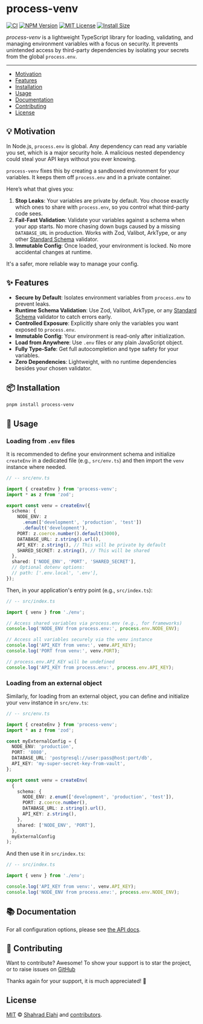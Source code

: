 # process-venv

[![CI](https://github.com/shahradelahi/process-venv/actions/workflows/ci.yml/badge.svg?branch=main&event=push)](https://github.com/shahradelahi/process-venv/actions/workflows/ci.yml)
[![NPM Version](https://img.shields.io/npm/v/process-venv.svg)](https://www.npmjs.com/package/process-venv)
[![MIT License](https://img.shields.io/badge/License-MIT-blue.svg?style=flat)](/LICENSE)
[![Install Size](https://packagephobia.com/badge?p=process-venv)](https://packagephobia.com/result?p=process-venv)

_process-venv_ is a lightweight TypeScript library for loading, validating, and managing environment variables with a focus on security. It prevents unintended access by third-party dependencies by isolating your secrets from the global `process.env`.

---

- [Motivation](#-motivation)
- [Features](#-features)
- [Installation](#-installation)
- [Usage](#-usage)
- [Documentation](#-documentation)
- [Contributing](#-contributing)
- [License](#license)

## 💡 Motivation

In Node.js, `process.env` is global. Any dependency can read any variable you set, which is a major security hole. A malicious nested dependency could steal your API keys without you ever knowing.

`process-venv` fixes this by creating a sandboxed environment for your variables. It keeps them off `process.env` and in a private container.

Here’s what that gives you:

1.  **Stop Leaks**: Your variables are private by default. You choose exactly which ones to share with `process.env`, so you control what third-party code sees.
2.  **Fail-Fast Validation**: Validate your variables against a schema when your app starts. No more chasing down bugs caused by a missing `DATABASE_URL` in production. Works with Zod, Valibot, ArkType, or any other [Standard Schema](https://standardschema.dev) validator.
3.  **Immutable Config**: Once loaded, your environment is locked. No more accidental changes at runtime.

It's a safer, more reliable way to manage your config.

## ✨ Features

- **Secure by Default**: Isolates environment variables from `process.env` to prevent leaks.
- **Runtime Schema Validation**: Use Zod, Valibot, ArkType, or any [Standard Schema](https://standardschema.dev) validator to catch errors early.
- **Controlled Exposure**: Explicitly share only the variables you want exposed to `process.env`.
- **Immutable Config**: Your environment is read-only after initialization.
- **Load from Anywhere**: Use `.env` files or any plain JavaScript object.
- **Fully Type-Safe**: Get full autocompletion and type safety for your variables.
- **Zero Dependencies**: Lightweight, with no runtime dependencies besides your chosen validator.

## 📦 Installation

```bash
pnpm install process-venv
```

## 📖 Usage

### Loading from `.env` files

It is recommended to define your environment schema and initialize `createEnv` in a dedicated file (e.g., `src/env.ts`) and then import the `venv` instance where needed.

```typescript
// -- src/env.ts

import { createEnv } from 'process-venv';
import * as z from 'zod';

export const venv = createEnv({
  schema: {
    NODE_ENV: z
      .enum(['development', 'production', 'test'])
      .default('development'),
    PORT: z.coerce.number().default(3000),
    DATABASE_URL: z.string().url(),
    API_KEY: z.string(), // This will be private by default
    SHARED_SECRET: z.string(), // This will be shared
  },
  shared: ['NODE_ENV', 'PORT', 'SHARED_SECRET'],
  // Optional dotenv options:
  // path: ['.env.local', '.env'],
});
```

Then, in your application's entry point (e.g., `src/index.ts`):

```typescript
// -- src/index.ts

import { venv } from './env';

// Access shared variables via process.env (e.g., for frameworks)
console.log('NODE_ENV from process.env:', process.env.NODE_ENV);

// Access all variables securely via the venv instance
console.log('API_KEY from venv:', venv.API_KEY);
console.log('PORT from venv:', venv.PORT);

// process.env.API_KEY will be undefined
console.log('API_KEY from process.env:', process.env.API_KEY);
```

### Loading from an external object

Similarly, for loading from an external object, you can define and initialize your `venv` instance in `src/env.ts`:

```typescript
// -- src/env.ts

import { createEnv } from 'process-venv';
import * as z from 'zod';

const myExternalConfig = {
  NODE_ENV: 'production',
  PORT: '8080',
  DATABASE_URL: 'postgresql://user:pass@host:port/db',
  API_KEY: 'my-super-secret-key-from-vault',
};

export const venv = createEnv(
  {
    schema: {
      NODE_ENV: z.enum(['development', 'production', 'test']),
      PORT: z.coerce.number(),
      DATABASE_URL: z.string().url(),
      API_KEY: z.string(),
    },
    shared: ['NODE_ENV', 'PORT'],
  },
  myExternalConfig
);
```

And then use it in `src/index.ts`:

```typescript
// -- src/index.ts

import { venv } from './env';

console.log('API_KEY from venv:', venv.API_KEY);
console.log('NODE_ENV from process.env:', process.env.NODE_ENV);
```

## 📚 Documentation

For all configuration options, please see [the API docs](https://www.jsdocs.io/package/process-venv).

## 🤝 Contributing

Want to contribute? Awesome! To show your support is to star the project, or to raise issues on [GitHub](https://github.com/shahradelahi/process-venv)

Thanks again for your support, it is much appreciated! 🙏

## License

[MIT](/LICENSE) © [Shahrad Elahi](https://github.com/shahradelahi) and [contributors](https://github.com/shahradelahi/process-venv/graphs/contributors).

